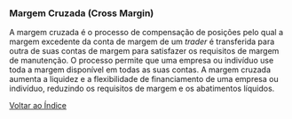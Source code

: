 ### Margem Cruzada (Cross Margin)

A margem cruzada é o processo de compensação de posições pelo qual a margem excedente da conta de margem de um _trader_ é transferida para outra de suas contas de margem para satisfazer os requisitos de margem de manutenção. O processo permite que uma empresa ou indivíduo use toda a margem disponível em todas as suas contas. A margem cruzada aumenta a liquidez e a flexibilidade de financiamento de uma empresa ou indivíduo, reduzindo os requisitos de margem e os abatimentos líquidos.

[Voltar ao Índice](../)